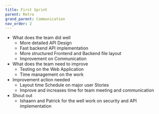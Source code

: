 ```yaml
---
title: First Sprint 
parent: Retro
grand_parent: Communication
nav_order: 2
---
```


- What does the team did well 
    - More detailed API Design 
    - Fast backend API implementation
    - More structured Frontend and Backend file layout
    - Improvement on Communication 
- What does the team need to improve 
    - Testing on the Web Application 
    - Time management on the work
- Improvement action needed 
    - Layout time Schedule on major user Stories 
    - Improve and increases time for team meeting and communication
- Shout out 
    - Ishaann and Patrick for the well work on security and API implementation 
